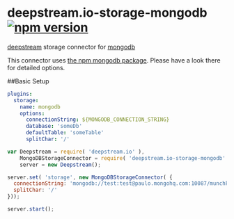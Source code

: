 # deepstream.io-storage-mongodb [![npm version](https://badge.fury.io/js/deepstream.io-storage-mongodb.svg)](http://badge.fury.io/js/deepstream.io-storage-mongodb)

[deepstream](http://deepstream.io) storage connector for [mongodb](https://www.mongodb.org/)

This connector uses [the npm mongodb package](https://www.npmjs.com/package/mongodb). Please have a look there for detailed options.

##Basic Setup
```yaml
plugins:
  storage:
    name: mongodb
    options:
      connectionString: ${MONGODB_CONNECTION_STRING}
      database: 'someDb'
      defaultTable: 'someTable'
      splitChar: '/'
```

```javascript
var Deepstream = require( 'deepstream.io' ),
    MongoDBStorageConnector = require( 'deepstream.io-storage-mongodb' ),
    server = new Deepstream();

server.set( 'storage', new MongoDBStorageConnector( {
  connectionString: 'mongodb://test:test@paulo.mongohq.com:10087/munchkin-dev',
  splitChar: '/'
}));

server.start();
```
